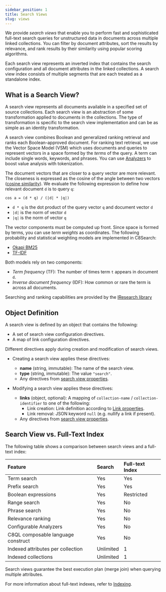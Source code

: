 ```yaml
---
sidebar_position: 1
title: Search Views
slug: views
---
```


We provide _search views_ that enable you to perform fast and sophisticated full-text search queries for unstructured data in documents across multiple linked collections. You can filter by document attributes, sort the results by relevance, and rank results by their similarity using popular scoring algorithms.

Each search view represents an inverted index that contains the search configuration and all document attributes in the linked collections. A search view index consists of multiple segments that are each treated as a standalone index.

## What is a Search View?

A search view represents all documents available in a specified set of source collections. Each search view is an abstraction of some transformation applied to documents in the collections. The type of transformation is specific to the search view implementation and can be as simple as an identity transformation. 

A search view combines Boolean and generalized ranking retrieval and ranks each Boolean-approved document. For ranking text retrieval, we use the Vector Space Model (VSM) which uses documents and queries to represent vectors in a space formed by the _terms_ of the query. A term can include single words, keywords, and phrases. You can use [Analyzers](../analyzers.md) to boost value analysis with tokenization.

The document vectors that are closer to a query vector are more relevant. The closeness is expressed as the cosine of the angle between two vectors ([cosine similarity](https://en.wikipedia.org/wiki/Cosine_similarity)). We evaluate the following expression to define how relevant document `d` is to query `q`:

`cos a = (d * q) / (|d| * |q|)`

- `d * q` is the dot product of the query vector `q` and document vector `d`
- `|d|` is the norm of vector `d`
- `|q|` is the norm of vector `q`

The vector components must be computed up front. Since space is formed by terms, you can use _term weights_ as coordinates. The following probability and statistical weighting models are implemented in C8Search:

- [Okapi BM25](https://en.wikipedia.org/wiki/Okapi_BM25)
- [TF-IDF](https://en.wikipedia.org/wiki/Tf%E2%80%93idf)

Both models rely on two components:

- _Term frequency_ (TF): The number of times term `t` appears in document `d`.
- _Inverse document frequency_ (IDF): How common or rare the term is across all documents.

Searching and ranking capabilities are provided by the [IResearch library](https://github.com/iresearch-toolkit/iresearch)

## Object Definition

A search view is defined by an object that contains the following:

- A set of search view configuration directives.
- A map of link configuration directives.

Different directives apply during creation and modification of search views. 

- Creating a search view applies these directives:
	- **name** (string, immutable): The name of the search view.
	- **type** (string, immutable): The value `"search"`.
	- Any directives from [search view properties](/optional-properties.md#search-view-properties).

- Modifying a search view applies these directives:
	- **links** (object, optional): A mapping of `collection-name` / `collection-identifier` to one of the following:
		- Link creation: Link definition according to [Link properties](/optional-properties.md#link-properties).
		- Link removal: JSON keyword `null` (e.g. nullify a link if present).
	- Any directives from [search view properties](/optional-properties.md#search-view-properties).

## Search View vs. Full-Text Index

The following table shows a comparison between search views and a full-text index:

Feature                             | Search       | Full-text Index
:-----------------------------------|:-------------|:---------------
Term search                         | Yes          | Yes
Prefix search                       | Yes          | Yes
Boolean expressions                 | Yes          | Restricted
Range search                        | Yes          | No
Phrase search                       | Yes          | No
Relevance ranking                   | Yes          | No
Configurable Analyzers              | Yes          | No
C8QL composable language construct  | Yes          | No
Indexed attributes per collection   | Unlimited    | 1
Indexed collections                 | Unlimited    | 1

Search views guarantee the best execution plan (merge join) when querying multiple attributes.

For more information about full-text indexes, refer to [Indexing](../../collections/indexing/index.md#fulltext-index).